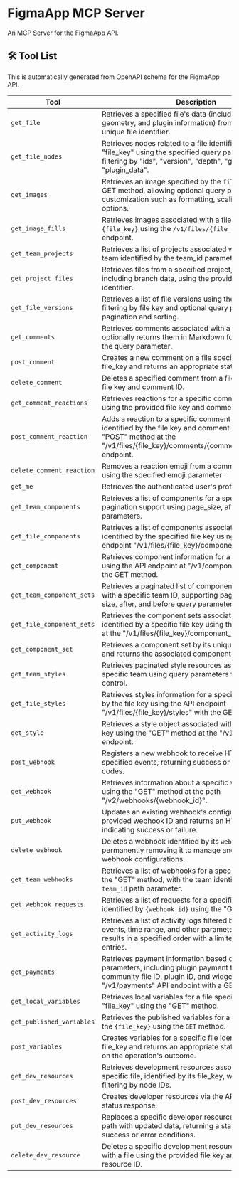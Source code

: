 # FigmaApp MCP Server

An MCP Server for the FigmaApp API.

## 🛠️ Tool List

This is automatically generated from OpenAPI schema for the FigmaApp API.


| Tool | Description |
|------|-------------|
| `get_file` | Retrieves a specified file's data (including versions, geometry, and plugin information) from the API using a unique file identifier. |
| `get_file_nodes` | Retrieves nodes related to a file identified by the "file_key" using the specified query parameters for filtering by "ids", "version", "depth", "geometry", and "plugin_data". |
| `get_images` | Retrieves an image specified by the `file_key` using the GET method, allowing optional query parameters for customization such as formatting, scaling, and SVG options. |
| `get_image_fills` | Retrieves images associated with a file identified by the `{file_key}` using the `/v1/files/{file_key}/images` API endpoint. |
| `get_team_projects` | Retrieves a list of projects associated with a specific team identified by the team_id parameter. |
| `get_project_files` | Retrieves files from a specified project, optionally including branch data, using the provided project identifier. |
| `get_file_versions` | Retrieves a list of file versions using the "GET" method, filtering by file key and optional query parameters for pagination and sorting. |
| `get_comments` | Retrieves comments associated with a specified file and optionally returns them in Markdown format based on the query parameter. |
| `post_comment` | Creates a new comment on a file specified by the file_key and returns an appropriate status code. |
| `delete_comment` | Deletes a specified comment from a file identified by its file key and comment ID. |
| `get_comment_reactions` | Retrieves reactions for a specific comment in a file using the provided file key and comment ID. |
| `post_comment_reaction` | Adds a reaction to a specific comment on a file identified by the file key and comment ID using the "POST" method at the "/v1/files/{file_key}/comments/{comment_id}/reactions" endpoint. |
| `delete_comment_reaction` | Removes a reaction emoji from a comment on a file using the specified emoji parameter. |
| `get_me` | Retrieves the authenticated user's profile data. |
| `get_team_components` | Retrieves a list of components for a specified team with pagination support using page_size, after, and before parameters. |
| `get_file_components` | Retrieves a list of components associated with a file identified by the specified file key using the API endpoint "/v1/files/{file_key}/components". |
| `get_component` | Retrieves component information for a specific key using the API endpoint at "/v1/components/{key}" with the GET method. |
| `get_team_component_sets` | Retrieves a paginated list of component sets associated with a specific team ID, supporting pagination via page size, after, and before query parameters. |
| `get_file_component_sets` | Retrieves the component sets associated with a file identified by a specific file key using the "GET" method at the "/v1/files/{file_key}/component_sets" endpoint. |
| `get_component_set` | Retrieves a component set by its unique key identifier and returns the associated component data. |
| `get_team_styles` | Retrieves paginated style resources associated with a specific team using query parameters for pagination control. |
| `get_file_styles` | Retrieves styles information for a specific file identified by the file key using the API endpoint "/v1/files/{file_key}/styles" with the GET method. |
| `get_style` | Retrieves a style object associated with the specified key using the "GET" method at the "/v1/styles/{key}" endpoint. |
| `post_webhook` | Registers a new webhook to receive HTTP callbacks for specified events, returning success or error status codes. |
| `get_webhook` | Retrieves information about a specific webhook by its ID using the "GET" method at the path "/v2/webhooks/{webhook_id}". |
| `put_webhook` | Updates an existing webhook's configuration using the provided webhook ID and returns an HTTP status code indicating success or failure. |
| `delete_webhook` | Deletes a webhook identified by its `webhook_id`, permanently removing it to manage and optimize webhook configurations. |
| `get_team_webhooks` | Retrieves a list of webhooks for a specified team using the "GET" method, with the team identified by the `team_id` path parameter. |
| `get_webhook_requests` | Retrieves a list of requests for a specific webhook identified by `{webhook_id}` using the "GET" method. |
| `get_activity_logs` | Retrieves a list of activity logs filtered by specified events, time range, and other parameters, returning the results in a specified order with a limited number of entries. |
| `get_payments` | Retrieves payment information based on specified parameters, including plugin payment token, user ID, community file ID, plugin ID, and widget ID, using the "/v1/payments" API endpoint with a GET request. |
| `get_local_variables` | Retrieves local variables for a file specified by the "file_key" using the "GET" method. |
| `get_published_variables` | Retrieves the published variables for a file identified by the `{file_key}` using the `GET` method. |
| `post_variables` | Creates variables for a specific file identified by its file_key and returns an appropriate status code based on the operation's outcome. |
| `get_dev_resources` | Retrieves development resources associated with a specific file, identified by its file_key, with optional filtering by node IDs. |
| `post_dev_resources` | Creates developer resources via the API and returns a status response. |
| `put_dev_resources` | Replaces a specific developer resource at the specified path with updated data, returning a status code for success or error conditions. |
| `delete_dev_resource` | Deletes a specific development resource associated with a file using the provided file key and development resource ID. |
